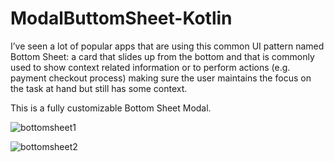 # ModalButtomSheet-Kotlin
I’ve seen a lot of popular apps that are using this common UI pattern named Bottom Sheet: a card that slides up from the bottom and that is commonly used to show context related information or to perform actions (e.g. payment checkout process) making sure the user maintains the focus on the task at hand but still has some context.

This is a fully customizable Bottom Sheet Modal.

![bottomsheet1](https://user-images.githubusercontent.com/58428980/132251539-b4fe92e0-0c59-4023-ab93-8e75c64fcfcb.PNG)

![bottomsheet2](https://user-images.githubusercontent.com/58428980/132251562-061c52b9-e99e-48d2-bb40-d5a6749acb9a.PNG)
